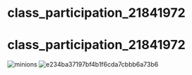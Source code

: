 ﻿# class_participation_21841972
# class_participation_21841972
![minions](https://user-images.githubusercontent.com/47660795/119684881-27854b80-be45-11eb-9b0c-db136db8d1d0.gif)
![e234ba37197bf4b1f6cda7cbbb6a73b6](https://user-images.githubusercontent.com/47660795/119685776-f3f6f100-be45-11eb-94a7-bebad0d9f564.gif)

